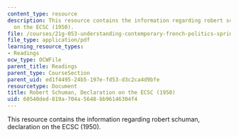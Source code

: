 ```yaml
---
content_type: resource
description: This resource contains the information regarding robert schuman, declaration
  on the ECSC (1950).
file: /courses/21g-053-understanding-contemporary-french-politics-spring-2014/60540ded819a704a5648bb96146304f4_MIT21G_053S14_RobertSchu.pdf
file_type: application/pdf
learning_resource_types:
- Readings
ocw_type: OCWFile
parent_title: Readings
parent_type: CourseSection
parent_uid: ed1f4495-24b5-197e-fd53-d3c2ca4d9bfe
resourcetype: Document
title: Robert Schuman, Declaration on the ECSC (1950)
uid: 60540ded-819a-704a-5648-bb96146304f4
---
```

This resource contains the information regarding robert schuman, declaration on the ECSC (1950).

